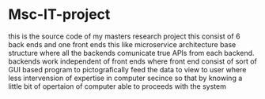 # Msc-IT-project
this is the source code of my masters research project
this consist of 6 back ends and one front ends
this like microservice architecture base structure where all the backends comunicate true APIs from each backend.
backends work independent of front ends 
where front end consist of sort of GUI based program to pictografically feed the data to view to user where less intervension of expertise in computer secince
so that by knowing a little bit of opertaion of computer able to proceeds with the system
